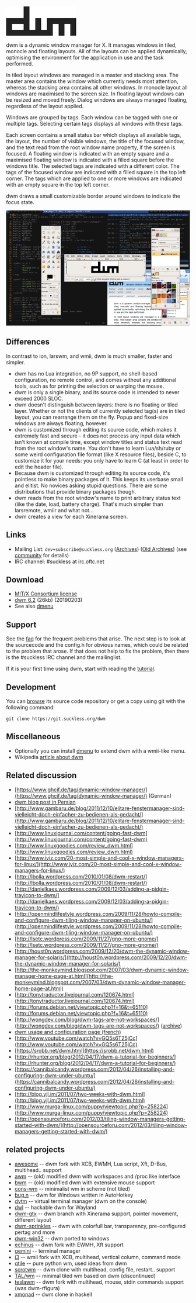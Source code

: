 ![dwm](dwm.svg)

dwm is a dynamic window manager for X. It manages windows in tiled, monocle and
floating layouts. All of the layouts can be applied dynamically, optimising the
environment for the application in use and the task performed.

In tiled layout windows are managed in a master and stacking area. The master
area contains the window which currently needs most attention, whereas the
stacking area contains all other windows. In monocle layout all windows are
maximised to the screen size. In floating layout windows can be resized and
moved freely. Dialog windows are always managed floating, regardless of the
layout applied.

Windows are grouped by tags. Each window can be tagged with one or multiple
tags. Selecting certain tags displays all windows with these tags.

Each screen contains a small status bar which displays all available tags, the
layout, the number of visible windows, the title of the focused window, and the
text read from the root window name property, if the screen is focused. A
floating window is indicated with an empty square and a maximised floating
window is indicated with a filled square before the windows title. The selected
tags are indicated with a different color. The tags of the focused window are
indicated with a filled square in the top left corner. The tags which are
applied to one or more windows are indicated with an empty square in the top
left corner.

dwm draws a small customizable border around windows to indicate the focus
state.

[![Screenshot](screenshots/dwm-20100318s.png)](screenshots/dwm-20100318.png)

Differences
-----------
In contrast to ion, larswm, and wmii, dwm is much smaller, faster and simpler.

* dwm has no Lua integration, no 9P support, no shell-based configuration, no
  remote control, and comes without any additional tools, such as for printing
  the selection or warping the mouse.
* dwm is only a single binary, and its source code is intended to never exceed
  2000 SLOC.
* dwm doesn't distinguish between layers: there is no floating or tiled layer.
  Whether or not the clients of currently selected tag(s) are in tiled layout,
  you can rearrange them on the fly. Popup and fixed-size windows are always
  floating, however.
* dwm is customized through editing its source code, which makes it extremely
  fast and secure - it does not process any input data which isn't known at
  compile time, except window titles and status text read from the root window's
  name. You don't have to learn Lua/sh/ruby or some weird configuration file
  format (like X resource files), beside C, to customize it for your needs: you
  only have to learn C (at least in order to edit the header file).
* Because dwm is customized through editing its source code, it's pointless to
  make binary packages of it. This keeps its userbase small and elitist. No
  novices asking stupid questions. There are some distributions that provide
  binary packages though.
* dwm reads from the root window's name to print arbitrary status text (like
  the date, load, battery charge). That's much simpler than larsremote, wmiir and
  what not...
* dwm creates a view for each Xinerama screen.

Links
-----
* Mailing List: `dev+subscribe@suckless.org`
  ([Archives](//lists.suckless.org/dev/))
  ([Old Archives](//lists.suckless.org/dwm/)) (see
  [community](//suckless.org/community/) for details)
* IRC channel: #suckless at irc.oftc.net

Download
--------
* [MIT/X Consortium license](//git.suckless.org/dwm/plain/LICENSE)
* [dwm 6.2](//dl.suckless.org/dwm/dwm-6.2.tar.gz) (26kb) (20190203)
* See also [dmenu](//tools.suckless.org/dmenu)

Support
-------
See the [faq](//dwm.suckless.org/faq) for the frequent problems that
arise. The next step is to look at the sourcecode and the config.h for obvious
names, which could be related to the problem that arose. If that does not help
to fix the problem, then there is the #suckless IRC channel and the
mailinglist.

If it is your first time using dwm, start with reading the
[tutorial](//dwm.suckless.org/tutorial).

Development
-----------
You can [browse](//git.suckless.org/dwm) its source code repository or get a copy using git with the following command:

	git clone https://git.suckless.org/dwm

Miscellaneous
-------------
* Optionally you can install [dmenu](//tools.suckless.org/dmenu) to extend dwm
  with a wmii-like menu.
* Wikipedia [article about dwm](http://en.wikipedia.org/wiki/Dwm)

Related discussion
------------------
* [https://www.ghcif.de/tag/dynamic-window-manager/](https://www.ghcif.de/tag/dynamic-window-manager/) (German)
* [dwm blog post in Persian](http://efazati.blog.ir/post/DWM-%D8%B1%D8%A7%D9%87%DA%A9%D8%A7%D8%B1-%D9%85%D9%86%D8%A7%D8%B3%D8%A8%DB%8C-%D8%A8%D8%B1%D8%A7%DB%8C-%D9%85%D8%AF%DB%8C%D8%B1%DB%8C%D8%AA-%D9%BE%D9%86%D8%AC%D8%B1%D9%87-%D9%87%D8%A7-%D8%AF%D8%B1-%D9%84%DB%8C%D9%86%D9%88%DA%A9%D8%B3)
* [http://www.gambaru.de/blog/2011/12/10/elitare-fenstermanager-sind-vielleicht-doch-einfacher-zu-bedienen-als-gedacht/](http://www.gambaru.de/blog/2011/12/10/elitare-fenstermanager-sind-vielleicht-doch-einfacher-zu-bedienen-als-gedacht/)
* [http://www.linuxjournal.com/content/going-fast-dwm](http://www.linuxjournal.com/content/going-fast-dwm)
* [http://www.linuxgoodies.com/review_dwm.html](http://www.linuxgoodies.com/review_dwm.html)
* [http://www.iyiz.com/20-most-simple-and-cool-x-window-managers-for-linux/](http://www.iyiz.com/20-most-simple-and-cool-x-window-managers-for-linux/)
* [http://lbolla.wordpress.com/2010/01/08/dwm-restart/](http://lbolla.wordpress.com/2010/01/08/dwm-restart/)
* [http://danielkaes.wordpress.com/2009/12/03/adding-a-pidgin-trayicon-to-dwm/](http://danielkaes.wordpress.com/2009/12/03/adding-a-pidgin-trayicon-to-dwm/)
* [http://openmindlifestyle.wordpress.com/2009/11/28/howto-compile-and-configure-dwm-tiling-window-manager-on-ubuntu/](http://openmindlifestyle.wordpress.com/2009/11/28/howto-compile-and-configure-dwm-tiling-window-manager-on-ubuntu/)
* [http://lsetc.wordpress.com/2009/11/27/gno-more-gnome/](http://lsetc.wordpress.com/2009/11/27/gno-more-gnome/)
* [http://houst0n.wordpress.com/2009/12/20/dwm-the-dynamic-window-manager-for-solaris/](http://houst0n.wordpress.com/2009/12/20/dwm-the-dynamic-window-manager-for-solaris/)
* [http://the-monkeymind.blogspot.com/2007/03/dwm-dynamic-window-manager-home-page-at.html](http://the-monkeymind.blogspot.com/2007/03/dwm-dynamic-window-manager-home-page-at.html)
* [http://tonytraductor.livejournal.com/120674.html](http://tonytraductor.livejournal.com/120674.html)
* [http://forums.debian.net/viewtopic.php?f=16&t=65110](http://forums.debian.net/viewtopic.php?f=16&t=65110)
* [http://wongdev.com/blog/dwm-tags-are-not-workspaces/](http://wongdev.com/blog/dwm-tags-are-not-workspaces/) ([archive](https://archive.is/Fw0Mk))
* [dwm usage and configuration page (french)](http://yeuxdelibad.net/Logiciel-libre/Suckless/dwm/index.html)
* [http://www.youtube.com/watch?v=GQ5s6T25jCc](http://www.youtube.com/watch?v=GQ5s6T25jCc)
* [https://srobb.net/dwm.html](https://srobb.net/dwm.html)
* [http://rhunter.org/blog/2012/04/17/dwm-a-tutorial-for-beginners/](http://rhunter.org/blog/2012/04/17/dwm-a-tutorial-for-beginners/)
* [https://cannibalcandy.wordpress.com/2012/04/26/installing-and-configuring-dwm-under-ubuntu/](https://cannibalcandy.wordpress.com/2012/04/26/installing-and-configuring-dwm-under-ubuntu/)
* [http://blog.yjl.im/2011/07/two-weeks-with-dwm.html](http://blog.yjl.im/2011/07/two-weeks-with-dwm.html)
* [http://www.murga-linux.com/puppy/viewtopic.php?p=258224](http://www.murga-linux.com/puppy/viewtopic.php?p=258224)
* [http://opensourceforu.com/2012/03/tiling-window-managers-getting-started-with-dwm/](http://opensourceforu.com/2012/03/tiling-window-managers-getting-started-with-dwm/)

related projects
----------------
* [awesome](https://awesomewm.org) -- dwm fork with XCB, EWMH, Lua script, Xft, D-Bus, multihead.. support
* [awm](https://github.com/Alpt/awm/blob/master/README) -- (old) modified dwm with workspaces and /proc like interface
* [bwm](//lists.suckless.org/dwm/0708/3085.html) -- (old) modified dwm with extensive mouse support
* [cons-wm](http://github.com/dharmatech/psilab/tree/master/cons-wm) -- minimalist wm in scheme (not tiled)
* [bug.n](https://github.com/fuhsjr00/bug.n) -- dwm for Windows written in AutoHotkey
* [dvtm](http://www.brain-dump.org/projects/dvtm/) -- virtual terminal manager (dwm on the console)
* [dwl](https://github.com/djpohly/dwl) -- hackable dwm for Wayland
* [dwm-gtx](http://s01.de/~gottox/index.cgi/proj_dwm) -- dwm branch with Xinerama support, pointer movement, different layout
* [dwm-sprinkles](http://0mark.unserver.de/dwm-sprinkles/) -- dwm with colorfull bar, transparency, pre-configured pertag and more
* [dwm-win32](http://www.brain-dump.org/projects/dwm-win32/) -- dwm ported to windows
* [echinus](http://www.rootshell.be/~polachok/code/) -- dwm fork with EWMH, Xft support
* [gemini](http://gemini.digitalmediaplanet.net) -- terminal manager
* [i3](http://i3.zekjur.net/) -- wmii fork with XCB, multihead, vertical column, command mode
* [qtile](http://www.qtile.org/) -- pure python wm, used ideas from dwm
* [scrotwm](http://www.peereboom.us/scrotwm/html/scrotwm.html) -- dwm clone with multihead, config file, restart.. support
* [TAL/wm](http://talwm.sourceforge.net/) -- minimal tiled wm based on dwm (discontinued)
* [teslawm](http://teslawm.org/) -- dwm fork with multihead, mouse, stdin commands support (was dwm-rfigura)
* [xmonad](http://www.xmonad.org/) -- dwm clone in haskell
